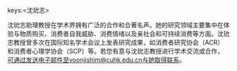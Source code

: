 keys:<沈玧志>


沈玧志助理教授在学术界拥有广泛的合作和合著名声。她的研究领域主要集中在体验与物质购买、消费者自我威胁、消费情绪以及亲社会和可持续消费等方面。沈玧志教授曾多次在国际知名学术会议上发表研究成果，如消费者研究协会（ACR）和消费者心理学协会（SCP）等。若您有意与沈玧志教授进行学术交流或合作，可通过发送电子邮件至yoonjishim@cuhk.edu.cn与她取得联系。